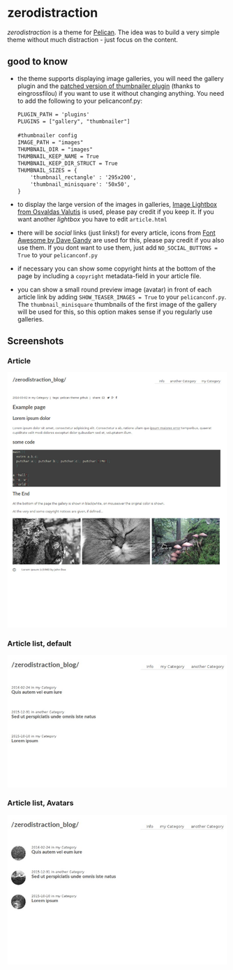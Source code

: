 # zerodistraction

_zerodistraction_ is a theme for [Pelican](https://github.com/getpelican).
The idea was to build a very simple theme without much distraction - just focus on the content. 

## good to know

 * the theme supports displaying image galleries, you will need the 
 gallery plugin and the 
 [patched version of thumbnailer plugin](https://github.com/eingrossfilou/pelican-plugins/tree/patch-1/thumbnailer)
    (thanks to eingrossfilou) if you want to use it without changing anything.
    You need to add the following to your pelicanconf.py:
    ```
    PLUGIN_PATH = 'plugins'
    PLUGINS = ["gallery", "thumbnailer"]
    
    #thumbnailer config
    IMAGE_PATH = "images"
    THUMBNAIL_DIR = "images"
    THUMBNAIL_KEEP_NAME = True
    THUMBNAIL_KEEP_DIR_STRUCT = True
    THUMBNAIL_SIZES = {
        'thumbnail_rectangle' : '295x200',
        'thumbnail_minisquare': '50x50',
    }
    ```
    
 * to display the large version of the images in galleries, [Image Lightbox from Osvaldas Valutis](http://osvaldas.info/image-lightbox-responsive-touch-friendly)
 is used, please pay credit if you keep it.
 If you want another _lightbox_ you have to edit `article.html`
 * there will be _social_ links (just links!) for every article, icons from
 [Font Awesome by Dave Gandy](http://fontawesome.io) are used for this, please pay credit if you also use them. If you dont want to use them, just add `NO_SOCIAL_BUTTONS = True` to your `pelicanconf.py`
 * if necessary you can show some copyright hints at the bottom of the page by including a `copyright` metadata-field in your article file.
 * you can show a small round preview image (avatar) in front of each article link by adding `SHOW_TEASER_IMAGES = True` to your `pelicanconf.py`. The `thumbnail_minisquare` thumbnails of the first image of the gallery will be used for this, so this option makes sense if you regularly use galleries.
 
## Screenshots
### Article
![a screenshot of the theme](screenshot_new.jpg?raw=true)

### Article list, default
![a screenshot of the theme](screenshot_list_default.jpg?raw=true)

### Article list, Avatars
![a screenshot of the theme](screenshot_list_avatars.jpg?raw=true)
